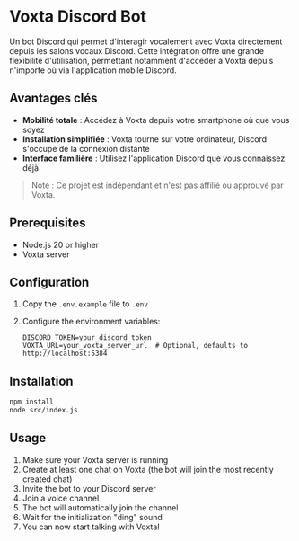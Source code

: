 # Voxta Discord Bot

Un bot Discord qui permet d'interagir vocalement avec Voxta directement depuis les salons vocaux Discord. Cette intégration offre une grande flexibilité d'utilisation, permettant notamment d'accéder à Voxta depuis n'importe où via l'application mobile Discord.

## Avantages clés

- **Mobilité totale** : Accédez à Voxta depuis votre smartphone où que vous soyez
- **Installation simplifiée** : Voxta tourne sur votre ordinateur, Discord s'occupe de la connexion distante
- **Interface familière** : Utilisez l'application Discord que vous connaissez déjà

> Note : Ce projet est indépendant et n'est pas affilié ou approuvé par Voxta.

## Prerequisites

- Node.js 20 or higher
- Voxta server

## Configuration

1. Copy the `.env.example` file to `.env`
2. Configure the environment variables:

   ```
   DISCORD_TOKEN=your_discord_token
   VOXTA_URL=your_voxta_server_url  # Optional, defaults to http://localhost:5384
   ```

## Installation

```bash
npm install
node src/index.js
```

## Usage

1. Make sure your Voxta server is running
2. Create at least one chat on Voxta (the bot will join the most recently created chat)
3. Invite the bot to your Discord server
2. Join a voice channel
3. The bot will automatically join the channel
4. Wait for the initialization "ding" sound
5. You can now start talking with Voxta!
